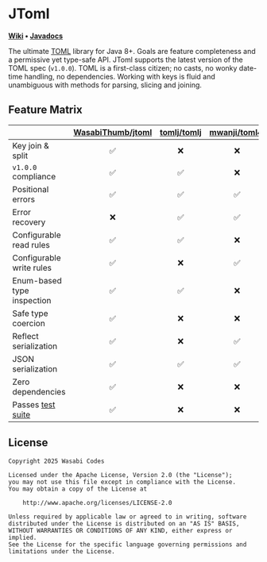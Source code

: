 # JToml
**[Wiki](https://github.com/WasabiThumb/jtoml/wiki) • [Javadocs](https://javadoc.io/doc/io.github.wasabithumb/jtoml-api)**

The ultimate [TOML](https://toml.io/en/v1.0.0) library for Java 8+.
Goals are feature completeness and a permissive yet type-safe API.
JToml supports the latest version of the TOML spec (``v1.0.0``).
TOML is a first-class citizen; no casts, no wonky date-time handling,
no dependencies. Working with keys is fluid and unambiguous with
methods for parsing, slicing and joining.

## Feature Matrix
|                                                             | [WasabiThumb/jtoml](https://github.com/WasabiThumb/jtoml) | [tomlj/tomlj](https://github.com/tomlj/tomlj) | [mwanji/toml4j](https://github.com/mwanji/toml4j) | [asafh/jtoml](https://github.com/asafh/jtoml) |
|:------------------------------------------------------------|:---------------------------------------------------------:|:---------------------------------------------:|:-------------------------------------------------:|:---------------------------------------------:|
| Key join & split                                            |                             ✅                             |                       ❌                       |                         ❌                         |                       ❌                       |
| ``v1.0.0`` compliance                                       |                             ✅                             |                       ✅                       |                         ❌                         |                       ❌                       |
| Positional errors                                           |                             ✅                             |                       ✅                       |                         ✅                         |                       ✅                       |
| Error recovery                                              |                             ❌                             |                       ✅                       |                         ✅                         |                       ❌                       |
| Configurable read rules                                     |                             ✅                             |                       ✅                       |                         ❌                         |                       ❌                       |
| Configurable write rules                                    |                             ✅                             |                       ❌                       |                         ✅                         |                       ❌                       |
| Enum-based type inspection                                  |                             ✅                             |                       ✅                       |                         ❌                         |                       ❌                       |
| Safe type coercion                                          |                             ✅                             |                       ❌                       |                         ❌                         |                       ❌                       |
| Reflect serialization                                       |                             ✅                             |                       ❌                       |                         ✅                         |                       ✅                       |
| JSON serialization                                          |                             ✅                             |                       ✅                       |                         ✅                         |                       ❌                       |
| Zero dependencies                                           |                             ✅                             |                       ❌                       |                         ❌                         |                       ✅                       |
| Passes [test suite](https://github.com/toml-lang/toml-test) |                             ✅                             |                       ❌                       |                         ❌                         |                       ❌                       |

## License
```text
Copyright 2025 Wasabi Codes

Licensed under the Apache License, Version 2.0 (the "License");
you may not use this file except in compliance with the License.
You may obtain a copy of the License at

    http://www.apache.org/licenses/LICENSE-2.0

Unless required by applicable law or agreed to in writing, software
distributed under the License is distributed on an "AS IS" BASIS,
WITHOUT WARRANTIES OR CONDITIONS OF ANY KIND, either express or implied.
See the License for the specific language governing permissions and
limitations under the License.
```